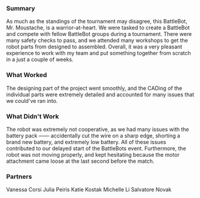 ### Summary
As much as the standings of the tournament may disagree, this BattleBot, Mr. Moustache, is a warrior-at-heart. We were tasked to create a BattleBot and compete with fellow BattleBot groups during a tournament. There were many safety checks to pass, and we attended many workshops to get the robot parts from designed to assembled. Overall, it was a very pleasant experience to work with my team and put something together from scratch in a just a couple of weeks.

### What Worked
The designing part of the project went smoothly, and the CADing of the individual parts were extremely detailed and accounted for many issues that we could've ran into.

### What Didn't Work
The robot was extremely not cooperative, as we had many issues with the battery pack —— accidentally cut the wire on a sharp edge, shorting a brand new battery, and extremely low battery. All of these issues contributed to our delayed start of the BattleBots event. Furthermore, the robot was not moving properly, and kept hesitating because the motor attachment came loose at the last second before the match.

### Partners
Vanessa Corsi
Julia Peiris
Katie Kostak
Michelle Li
Salvatore Novak
